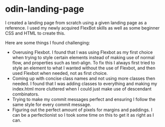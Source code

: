 # odin-landing-page

I created a landing page from scratch using a given landing page as a reference. I used my newly acquired FlexBot skills as well as some beginner CSS and HTML to create this. 

Here are some things I found challenging:
- Overusing Flexbot. I found that I was using Flexbot as my first choice when trying to style certain elements instead of making use of normal flow, and properties such as text-align. To fix this I always first tried to style an element to what I wanted without the use of Flexbot, and then used Flexbot when needed, not as first choice.
- Coming up with concise class names and not using more classes then needed. I found that I was adding classes to everything and making my index.html more cluttered when I could just make use of descendant combinators.
- Trying to make my commit messages perfect and ensuring I follow the same style for every commit message.
- Figuring out the perfect amount of pixels for margins and paddings. I can be a perfectionist so I took some time on this to get it as right as I can.
